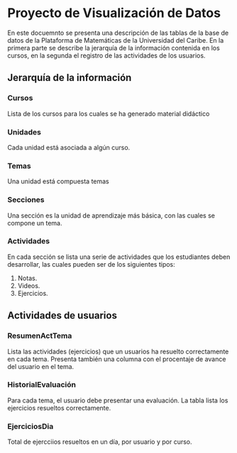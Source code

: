 # Proyecto de Visualización de Datos 

En este docuemnto se presenta una descripción de las tablas de la base de datos de la Plataforma de Matemáticas de la Universidad del Caribe. En la primera parte se describe la jerarquía de la información contenida en los cursos, en la segunda el registro de las actividades de los usuarios.

## Jerarquía de la información

### Cursos

Lista de los cursos para los cuales se ha generado material didáctico

### Unidades

Cada unidad está asociada a algún curso.

### Temas

Una unidad está compuesta temas

### Secciones

Una sección es la unidad de aprendizaje más básica, con las cuales se compone un tema.

### Actividades

En cada sección se lista una serie de actividades que los estudiantes deben desarrollar, las cuales pueden ser de los siguientes tipos: 

1. Notas.
2. Videos.
3. Ejercicios.

## Actividades de usuarios


### ResumenActTema

Lista las actividades (ejercicios) que un usuarios ha resuelto correctamente en cada tema. Presenta también una columna con el procentaje de avance del usuario en el tema.

### HistorialEvaluación

Para cada tema, el usuario debe presentar una evaluación. La tabla lista los ejercicios resueltos correctamente.

### EjerciciosDia

Total de ejercciios resueltos en un día, por usuario y por curso.

